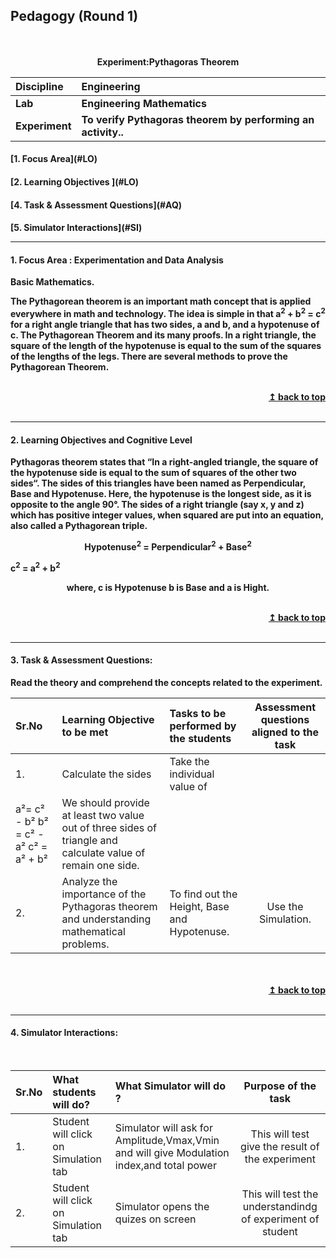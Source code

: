 ## Pedagogy (Round 1)
<p align="center">
<br>
<br>
<b> Experiment:Pythagoras Theorem   <a name="top"></a> <br>
</p>

<b>Discipline | <b>Engineering
:--|:--|
<b> Lab | <b> Engineering Mathematics
<b> Experiment|     <b> To verify Pythagoras theorem by performing an activity..


<h4> [1. Focus Area](#LO)
<h4> [2. Learning Objectives ](#LO)
<h4> [4. Task & Assessment Questions](#AQ)
<h4> [5. Simulator Interactions](#SI)
<hr>

<a name="LO"></a>
#### 1. Focus Area : Experimentation and Data Analysis
Basic Mathematics.
<p>The Pythagorean theorem is an important math concept that is applied everywhere in math and technology. The idea is simple in that a<sup>2</sup> + b<sup>2</sup> = c<sup>2</sup> for a right angle triangle that has two sides, a and b, and a hypotenuse of c.
The Pythagorean Theorem and its many proofs. In a right triangle, the square of the length of the hypotenuse is equal to the sum of the squares of the lengths of the legs. There are several methods to prove the Pythagorean Theorem.</p>

<br/>
<div align="right">
    <b><a href="#top">↥ back to top</a></b>
</div>
<br/>
<hr>

<a name="LO"></a>
#### 2. Learning Objectives and Cognitive Level

Pythagoras theorem states that “In a right-angled triangle, the square of the hypotenuse side is equal to the sum of squares of the other two sides“. The sides of this triangles have been named as Perpendicular, Base and Hypotenuse. Here, the hypotenuse is the longest side, as it is opposite to the angle 90°. The sides of a right triangle (say x, y and z) which has positive integer values, when squared are put into an equation, also called a Pythagorean triple.
<p><center>Hypotenuse<sup>2</sup> = Perpendicular<sup>2</sup> + Base<sup>2</sup> </center></p>
<p>c<sup>2</sup> = a<sup>2</sup> + b<sup>2</sup></p>
<p><center>where, c is Hypotenuse b is Base and a is Hight.</center></p>


<br/>
<div align="right">
    <b><a href="#top">↥ back to top</a></b>
</div>
<br/>
<hr>

<a name="IS"></a>

#### 3. Task & Assessment Questions:

Read the theory and comprehend the concepts related to the experiment. 
<br>

Sr.No | Learning Objective to be met | Tasks to be performed by the students | Assessment questions aligned to the task
:--|:--|:--|:--:
1.| Calculate the sides | Take the individual value of
a²= c² - b² b² = c² - a² c² = a² + b² | We should provide at least two value out of three sides of triangle and calculate value of remain one side.
2.| Analyze the importance of the Pythagoras theorem and understanding mathematical problems. | To find out the Height, Base and Hypotenuse. | Use the Simulation.

<br>

<br/>
<div align="right">
    <b><a href="#top">↥ back to top</a></b>
</div>
<br/>
<hr>

<a name="SI"></a>

#### 4. Simulator Interactions:
<br>

Sr.No | What students will do? | What Simulator will do ? | Purpose of the task
:--|:--|:--|:--:
1.| Student will click on Simulation tab | Simulator will ask for Amplitude,Vmax,Vmin and will give Modulation index,and total power | This will test give the result of the experiment 
2.| Student will click on Simulation tab | Simulator opens the quizes on  screen | This will test the understandindg of experiment of student 
